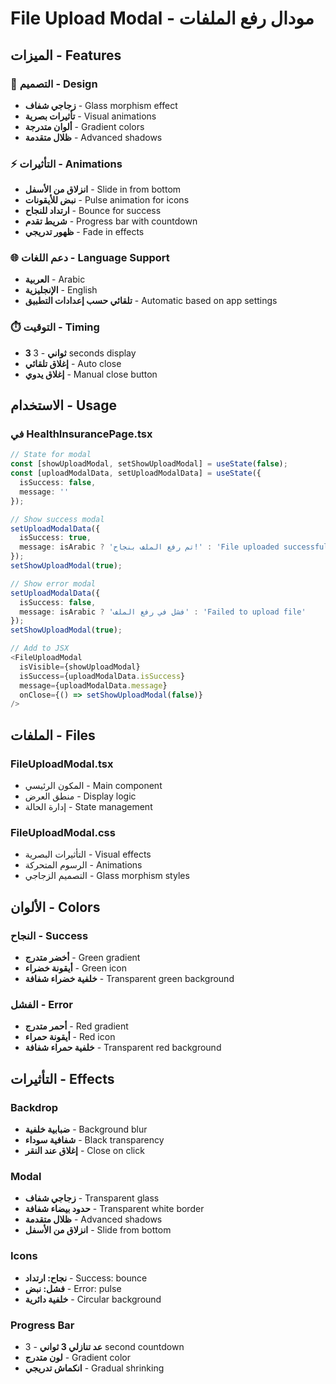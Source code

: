 # File Upload Modal - مودال رفع الملفات

## الميزات - Features

### 🎨 التصميم - Design
- **زجاجي شفاف** - Glass morphism effect
- **تأثيرات بصرية** - Visual animations
- **ألوان متدرجة** - Gradient colors
- **ظلال متقدمة** - Advanced shadows

### ⚡ التأثيرات - Animations
- **انزلاق من الأسفل** - Slide in from bottom
- **نبض للأيقونات** - Pulse animation for icons
- **ارتداد للنجاح** - Bounce for success
- **شريط تقدم** - Progress bar with countdown
- **ظهور تدريجي** - Fade in effects

### 🌐 دعم اللغات - Language Support
- **العربية** - Arabic
- **الإنجليزية** - English
- **تلقائي حسب إعدادات التطبيق** - Automatic based on app settings

### ⏱️ التوقيت - Timing
- **3 ثواني** - 3 seconds display
- **إغلاق تلقائي** - Auto close
- **إغلاق يدوي** - Manual close button

## الاستخدام - Usage

### في HealthInsurancePage.tsx
```typescript
// State for modal
const [showUploadModal, setShowUploadModal] = useState(false);
const [uploadModalData, setUploadModalData] = useState({
  isSuccess: false,
  message: ''
});

// Show success modal
setUploadModalData({
  isSuccess: true,
  message: isArabic ? 'تم رفع الملف بنجاح!' : 'File uploaded successfully!'
});
setShowUploadModal(true);

// Show error modal
setUploadModalData({
  isSuccess: false,
  message: isArabic ? 'فشل في رفع الملف' : 'Failed to upload file'
});
setShowUploadModal(true);

// Add to JSX
<FileUploadModal
  isVisible={showUploadModal}
  isSuccess={uploadModalData.isSuccess}
  message={uploadModalData.message}
  onClose={() => setShowUploadModal(false)}
/>
```

## الملفات - Files

### FileUploadModal.tsx
- المكون الرئيسي - Main component
- منطق العرض - Display logic
- إدارة الحالة - State management

### FileUploadModal.css
- التأثيرات البصرية - Visual effects
- الرسوم المتحركة - Animations
- التصميم الزجاجي - Glass morphism styles

## الألوان - Colors

### النجاح - Success
- **أخضر متدرج** - Green gradient
- **أيقونة خضراء** - Green icon
- **خلفية خضراء شفافة** - Transparent green background

### الفشل - Error
- **أحمر متدرج** - Red gradient
- **أيقونة حمراء** - Red icon
- **خلفية حمراء شفافة** - Transparent red background

## التأثيرات - Effects

### Backdrop
- **ضبابية خلفية** - Background blur
- **شفافية سوداء** - Black transparency
- **إغلاق عند النقر** - Close on click

### Modal
- **زجاجي شفاف** - Transparent glass
- **حدود بيضاء شفافة** - Transparent white border
- **ظلال متقدمة** - Advanced shadows
- **انزلاق من الأسفل** - Slide from bottom

### Icons
- **نجاح: ارتداد** - Success: bounce
- **فشل: نبض** - Error: pulse
- **خلفية دائرية** - Circular background

### Progress Bar
- **عد تنازلي 3 ثواني** - 3 second countdown
- **لون متدرج** - Gradient color
- **انكماش تدريجي** - Gradual shrinking
